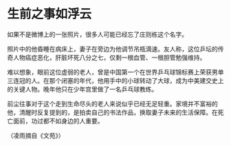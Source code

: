 # 生前之事如浮云

如果不是微博上的一张照片，很多人可能已经忘了庄则栋这个名字。

照片中的他昏睡在病床上，妻子在旁边为他调节吊瓶滴速。友人称，这位乒坛的传奇人物癌症恶化，肝脏坏死八分之七，仅剩一根血管、一根胆管勉强维持。

难以想象，眼前这位虚弱的老人，曾是中国第一个在世界乒乓球锦标赛上荣获男单三连冠的人。在那个闭塞的年代，他用手中的小球转动了大球，成为中美建交史上的关键人物。晚年他只在少年宫里做了一名乒乓球教练。

前尘往事对于这个走到生命尽头的老人来说似乎已经无足轻重。家境并不富裕的他，清醒时反复提到的，是拍卖自己的书法作品，换取妻子未来的生活保障。在死亡面前，功过都不如身边的人重要。

（凌雨摘自《文苑》）